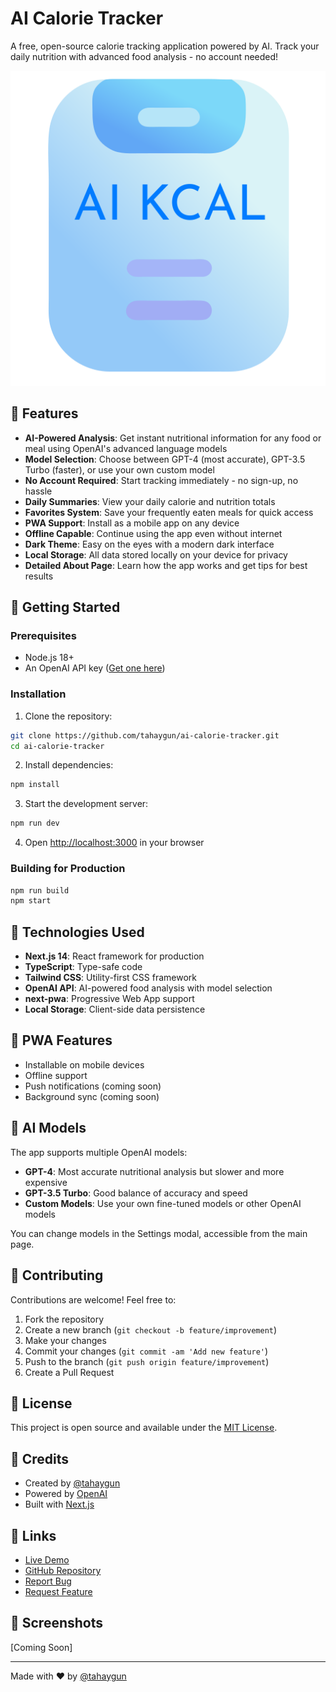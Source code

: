 # AI Calorie Tracker

A free, open-source calorie tracking application powered by AI. Track your daily nutrition with advanced food analysis - no account needed!

![AI Calorie Tracker](public/icons/icon-512x512.png)

## 🌟 Features

- **AI-Powered Analysis**: Get instant nutritional information for any food or meal using OpenAI's advanced language models
- **Model Selection**: Choose between GPT-4 (most accurate), GPT-3.5 Turbo (faster), or use your own custom model
- **No Account Required**: Start tracking immediately - no sign-up, no hassle
- **Daily Summaries**: View your daily calorie and nutrition totals
- **Favorites System**: Save your frequently eaten meals for quick access
- **PWA Support**: Install as a mobile app on any device
- **Offline Capable**: Continue using the app even without internet
- **Dark Theme**: Easy on the eyes with a modern dark interface
- **Local Storage**: All data stored locally on your device for privacy
- **Detailed About Page**: Learn how the app works and get tips for best results

## 🚀 Getting Started

### Prerequisites

- Node.js 18+
- An OpenAI API key ([Get one here](https://platform.openai.com/api-keys))

### Installation

1. Clone the repository:

```bash
git clone https://github.com/tahaygun/ai-calorie-tracker.git
cd ai-calorie-tracker
```

2. Install dependencies:

```bash
npm install
```

3. Start the development server:

```bash
npm run dev
```

4. Open [http://localhost:3000](http://localhost:3000) in your browser

### Building for Production

```bash
npm run build
npm start
```

## 🔧 Technologies Used

- **Next.js 14**: React framework for production
- **TypeScript**: Type-safe code
- **Tailwind CSS**: Utility-first CSS framework
- **OpenAI API**: AI-powered food analysis with model selection
- **next-pwa**: Progressive Web App support
- **Local Storage**: Client-side data persistence

## 📱 PWA Features

- Installable on mobile devices
- Offline support
- Push notifications (coming soon)
- Background sync (coming soon)

## 🤖 AI Models

The app supports multiple OpenAI models:

- **GPT-4**: Most accurate nutritional analysis but slower and more expensive
- **GPT-3.5 Turbo**: Good balance of accuracy and speed
- **Custom Models**: Use your own fine-tuned models or other OpenAI models

You can change models in the Settings modal, accessible from the main page.

## 🤝 Contributing

Contributions are welcome! Feel free to:

1. Fork the repository
2. Create a new branch (`git checkout -b feature/improvement`)
3. Make your changes
4. Commit your changes (`git commit -am 'Add new feature'`)
5. Push to the branch (`git push origin feature/improvement`)
6. Create a Pull Request

## 📝 License

This project is open source and available under the [MIT License](LICENSE).

## 🙏 Credits

- Created by [@tahaygun](https://github.com/tahaygun)
- Powered by [OpenAI](https://openai.com/)
- Built with [Next.js](https://nextjs.org/)

## 🔗 Links

- [Live Demo](https://ai-calorietracker.vercel.app)
- [GitHub Repository](https://github.com/tahaygun/ai-calorie-tracker)
- [Report Bug](https://github.com/tahaygun/ai-calorie-tracker/issues)
- [Request Feature](https://github.com/tahaygun/ai-calorie-tracker/issues)

## 📸 Screenshots

[Coming Soon]

---

Made with ❤️ by [@tahaygun](https://github.com/tahaygun)
